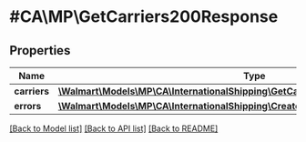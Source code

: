# #CA\MP\GetCarriers200Response

## Properties

Name | Type | Description | Notes
------------ | ------------- | ------------- | -------------
**carriers** | [**\Walmart\Models\MP\CA\InternationalShipping\GetCarriers200ResponseCarriersInner[]**](GetCarriers200ResponseCarriersInner.md) | carriers | [optional]
**errors** | [**\Walmart\Models\MP\CA\InternationalShipping\CreateLabel200ResponseErrorsInner[]**](CreateLabel200ResponseErrorsInner.md) | errors | [optional]


[[Back to Model list]](../) [[Back to API list]](../../Api/CA/MP) [[Back to README]](../../README.md)
